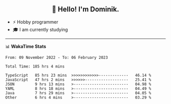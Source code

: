 <h2 align="center">👋 Hello! I'm Dominik.</h2>

- ⚡ Hobby programmer
- 🎓 I am currently studying

---
📊 **WakaTime Stats**
<!--START_SECTION:waka-->

```text
From: 09 November 2022 - To: 06 February 2023

Total Time: 185 hrs 4 mins

TypeScript   85 hrs 23 mins  >>>>>>>>>>>>-------------   46.14 %
JavaScript   47 hrs 2 mins   >>>>>>-------------------   25.41 %
JSON         9 hrs 13 mins   >------------------------   04.98 %
YAML         8 hrs 18 mins   >------------------------   04.49 %
Java         7 hrs 29 mins   >------------------------   04.05 %
Other        6 hrs 4 mins    >------------------------   03.29 %
```

<!--END_SECTION:waka-->
